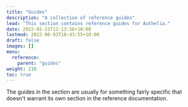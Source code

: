 ```yaml
---
title: "Guides"
description: "A collection of reference guides"
lead: "This section contains reference guides for Authelia."
date: 2022-05-31T11:13:56+10:00
lastmod: 2022-06-03T10:43:55+10:00
draft: false
images: []
menu:
  reference:
    parent: "guides"
weight: 210
toc: true
---
```


The guides in the section are usually for something fairly specific that doesn't warrant its own section in the
reference documentation.
